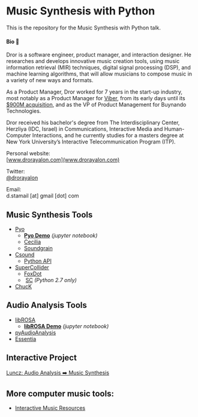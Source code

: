 # Music Synthesis with Python
This is the repository for the Music Synthesis with Python talk.

#### Bio 👋
Dror is a software engineer, product manager, and interaction designer. He researches and develops innovative music creation tools, using music information retrieval (MIR) techniques, digital signal processing (DSP), and machine learning algorithms, that will allow musicians to compose music in a variety of new ways and formats.  

As a Product Manager, Dror worked for 7 years in the start-up industry, most notably as a Product Manager for [Viber](https://www.viber.com/), from its early days until its [$900M acquisition](https://techcrunch.com/2014/02/13/japanese-internet-giant-rakuten-acquires-viber-for-900m/), and as the VP of Product Management for Buynando Technologies.  

Dror received his bachelor's degree from The Interdisciplinary Center, Herzliya (IDC, Israel) in Communications, Interactive Media and Human-Computer Interactions, and he currently studies for a masters degree at New York University’s Interactive Telecommunication Program (ITP).  

Personal website:  
[www.drorayalon.com](www.drorayalon.com)  

Twitter:  
 [@drorayalon](www.twitter.com/drorayalon)

Email:  
d.stamail [at] gmail [dot] com



## Music Synthesis Tools
- [Pyo](http://ajaxsoundstudio.com/software/pyo/)
  - **[Pyo Demo](https://dodiku.github.io/music-synthesis-with-python/02_Pyo_demo/)** *(jupyter notebook)*
  - [Cecilia](http://ajaxsoundstudio.com/software/cecilia/)
  - [Soundgrain](http://ajaxsoundstudio.com/software/soundgrain/)
- [Csound](http://www.csounds.com/)
  - [Python API](https://github.com/fggp/ctcsound)
- [SuperCollider](http://supercollider.github.io/)
  - [FoxDot](http://foxdot.org/)
  -  [SC](https://pypi.python.org/pypi/SC  ) *(Python 2.7 only)*
- [ChucK](http://chuck.cs.princeton.edu/)

## Audio Analysis Tools
- [libROSA](https://librosa.github.io/librosa/)
  - **[libROSA Demo](https://dodiku.github.io/music-synthesis-with-python/03_librosa_demo/)** *(jupyter notebook)*
- [pyAudioAnalysis](https://github.com/tyiannak/pyAudioAnalysis)
- [Essentia](http://essentia.upf.edu/documentation/)

## Interactive Project
[Luncz: Audio Analysis ➡️ Music Synthesis](https://www.youtube.com/watch?v=tDfZ33jsTyk)


## More computer music tools:
- [Interactive Music Resources](https://github.com/juniorxsound/Interactive-Music)
